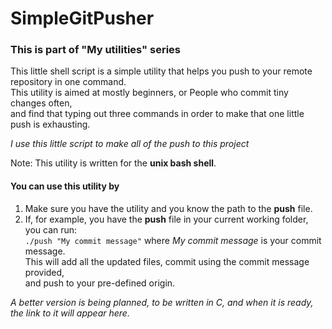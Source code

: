 # SimpleGitPusher
### This is part of "My utilities" series

This little shell script is a simple utility that helps you push to your remote repository in one command.  
This utility is aimed at mostly beginners, or People who commit tiny changes often,  
and find that typing out three commands in order to make that one little push is exhausting.

*I use this little script to make all of the push to this project*

Note: This utility is written for the **unix bash shell**.

#### You can use this utility by
1. Make sure you have the utility and you know the path to the **push** file.
2. If, for example, you have the **push** file in your current working folder, you can run:  
`./push "My commit message"` where *My commit message* is your commit message.   
This will add all the updated files, commit using the commit message provided,  
and push to your pre-defined origin.

*A better version is being planned, to be written in C, and when it is ready, the link to it will appear here.*
